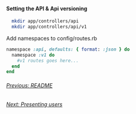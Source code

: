 #### Setting the API & Api versioning
```sh
  mkdir app/controllers/api
  mkdir app/controllers/api/v1
```

 Add namespaces to config/routes.rb

```rb
namespace :api, defaults: { format: :json } do
  namespace :v1 do
    #v1 routes goes here...
  end
end
```
###### [Previous: README](../README.md)
###### [Next: Presenting users](./2.user_model.md)
